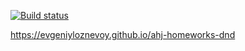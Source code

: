 [![Build status](https://ci.appveyor.com/api/projects/status/jmvgk8d366l7161s?svg=true)](https://ci.appveyor.com/project/evgeniyloznevoy/ahj-homeworks-dnd)

https://evgeniyloznevoy.github.io/ahj-homeworks-dnd